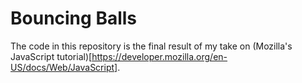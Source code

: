 # Bouncing Balls
The code in this repository is the final result of my take on (Mozilla's JavaScript tutorial)[https://developer.mozilla.org/en-US/docs/Web/JavaScript].
